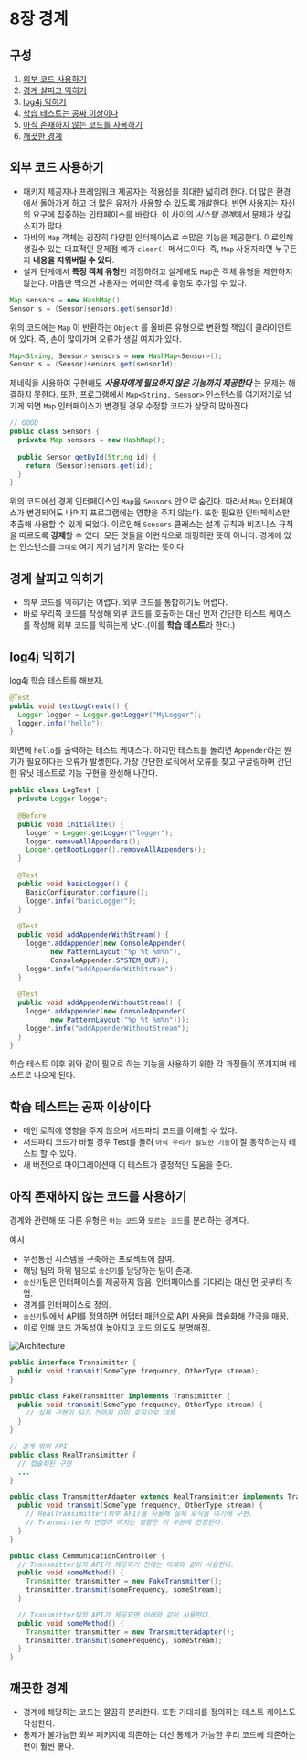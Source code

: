 # 8장 경계

## 구성
1. [외부 코드 사용하기](#외부-코드-사용하기)
2. [경계 살피고 익히기](#경계-살피고-익히기)
3. [log4j 익히기](#log4j-익히기)
4. [학습 테스트는 공짜 이상이다](#학습-테스트는-공짜-이상이다)
5. [아직 존재하지 않는 코드를 사용하기](#아직-존재하지-않는-코드를-사용하기)
6. [깨끗한 경계](#깨끗한-경계)


## 외부 코드 사용하기
- 패키지 제공자나 프레임워크 제공자는 적용성을 최대한 넓히려 한다. 더 많은 환경에서 돌아가게 하고 더 많은 유저가 사용할 수 있도록 개발한다. 반면 사용자는 자신의 요구에 집중하는 인터페이스를 바란다. 이 사이의 *시스템 경계*에서 문제가 생길 소지가 많다.
- 자바의 `Map` 객체는 굉장히 다양한 인터페이스로 수많은 기능을 제공한다. 이로인해 생길수 있는 대표적인 문제점 예가 `clear()` 메서드이다. 즉, `Map` 사용자라면 누구든지 **내용을 지워버릴 수 있다**.
- 설계 단계에서 **특정 객체 유형**만 저장하려고 설계해도 `Map`은 객체 유형을 제한하지 않는다. 마음만 먹으면 사용자는 어떠한 객체 유형도 추가할 수 있다.

```java
Map sensors = new HashMap();
Sensor s = (Sensor)sensors.get(sensorId);
```

위의 코드에는 `Map` 이 반환하는 `Object` 를 올바른 유형으로 변환할 책임이 클라이언트에 있다. 즉, 손이 많이가며 오류가 생길 여지가 있다.

```java
Map<String, Sensor> sensors = new HashMap<Sensor>();
Sensor s = (Sensor)sensors.get(sensorId);
```
제네릭을 사용하여 구현해도 ***사용자에게 필요하지 않은 기능까지 제공한다*** 는 문제는 해결하지 못한다. 또한, 프로그램에서 `Map<String, Sensor>` 인스턴스를 여기저기로 넘기게 되면 `Map` 인터페이스가 변경될 경우 수정할 코드가 상당히 많아진다.


```java
// GOOD
public class Sensors {
  private Map sensors = new HashMap();
  
  public Sensor getById(String id) {
    return (Sensor)sensors.get(id);
  }
}
```

위의 코드에선 경계 인터페이스인 `Map`을 `Sensors` 안으로 숨긴다. 따라서 `Map` 인터페이스가 변경되어도 나머지 프로그램에는 영향을 주지 않는다. 또한 필요한 인터페이스만 추출해 사용할 수 있게 되었다. 이로인해 `Sensors` 클래스는 설계 규칙과 비즈니스 규칙을 따르도록 **강제**할 수 있다. 모든 것들을 이런식으로 래핑하란 뜻이 아니다. 경계에 있는 인스턴스를 `그대로` 여기 저기 넘기지 말라는 뜻이다.

## 경계 살피고 익히기
- 외부 코드를 익히기는 어렵다. 외부 코드를 통합하기도 어렵다.
- 바로 우리쪽 코드를 작성해 외부 코드를 호출하는 대신 먼저 간단한 테스트 케이스를 작성해 외부 코드를 익히는게 낫다.(이를 **학습 테스트**라 한다.)

## log4j 익히기
log4j 학습 테스트를 해보자.

```java
@Test
public void testLogCreate() {
  Logger logger = Logger.getLogger("MyLogger");
  logger.info("hello");
}
```

화면에 `hello`를 출력하는 테스트 케이스다. 하지만 테스트를 돌리면 `Appender`라는 뭔가가 필요하다는 오류가 발생한다. 가장 간단한 로직에서 오류를 찾고 구글링하며 간단한 유닛 테스트로 기능 구현을 완성해 나간다.

```java
public class LogTest {
  private Logger logger;
  
  @Before
  public void initialize() {
    logger = Logger.getLogger("logger");
    logger.removeAllAppenders();
    Logger.getRootLogger().removeAllAppenders();
  }
  
  @Test
  public void basicLogger() {
    BasicConfigurator.configure();
    logger.info("basicLogger");
  }
  
  @Test
  public void addAppenderWithStream() {
    logger.addAppender(new ConsoleAppender(
          new PatternLayout("%p %t %m%n"),
          ConsoleAppender.SYSTEM_OUT));
    logger.info("addAppenderWithStream");
  }
  
  @Test
  public void addAppenderWithoutStream() {
    logger.addAppender(new ConsoleAppender(
          new PatternLayout("%p %t %m%n")));
    logger.info("addAppenderWithoutStream");
  }
}
```
학습 테스트 이후 위와 같이 필요로 하는 기능을 사용하기 위한 각 과정들이 쪼개지며 테스트로 나오게 된다.

## 학습 테스트는 공짜 이상이다
- 메인 로직에 영향을 주지 않으며 서드파티 코드를 이해할 수 있다.
- 서드파티 코드가 바뀔 경우 Test를 돌려 `아직 우리가 필요한 기능`이 잘 동작하는지 테스트 할 수 있다.
- 새 버전으로 마이그레이션때 이 테스트가 결정적인 도움을 준다.

## 아직 존재하지 않는 코드를 사용하기
경계와 관련해 또 다른 유형은 `아는 코드`와 `모르는 코드`를 분리하는 경계다.

예시

- 무선통신 시스템을 구축하는 프로젝트에 참여.
- 해당 팀의 하위 팀으로 `송신기`를 담당하는 팀이 존재.
- `송신기`팀은 인터페이스를 제공하지 않음. 인터페이스를 기다리는 대신 먼 곳부터 작업.
- 경계를 인터페이스로 정의.
- `송신기`팀에서 API를 정의하면 [어댑터 패턴](https://yaboong.github.io/design-pattern/2018/10/15/adapter-pattern/)으로 API 사용을 캡슐화해 간극을 매꿈.
- 이로 인해 코드 가독성이 높아지고 코드 의도도 분명해짐.

![Architecture](https://nesoy.github.io/assets/posts/20180207/adapterPattern.png)

```java
public interface Transimitter {
  public void transmit(SomeType frequency, OtherType stream);
}

public class FakeTransmitter implements Transimitter {
  public void transmit(SomeType frequency, OtherType stream) {
    // 실제 구현이 되기 전까지 더미 로직으로 대체
  }
}

// 경계 밖의 API
public class RealTransimitter {
  // 캡슐화된 구현
  ...
}

public class TransmitterAdapter extends RealTransimitter implements Transimitter {
  public void transmit(SomeType frequency, OtherType stream) {
    // RealTransimitter(외부 API)를 사용해 실제 로직을 여기에 구현.
    // Transmitter의 변경이 미치는 영향은 이 부분에 한정된다.
  }
}

public class CommunicationController {
  // Transmitter팀의 API가 제공되기 전에는 아래와 같이 사용한다.
  public void someMethod() {
    Transmitter transmitter = new FakeTransmitter();
    transmitter.transmit(someFrequency, someStream);
  }

  // Transmitter팀의 API가 제공되면 아래와 같이 사용한다.
  public void someMethod() {
    Transmitter transmitter = new TransmitterAdapter();
    transmitter.transmit(someFrequency, someStream);
  }
}
```

## 깨끗한 경계
- 경계에 해당하는 코드는 깔끔히 분리한다. 또한 기대치를 정의하는 테스트 케이스도 작성한다.
- 통제가 불가능한 외부 패키지에 의존하는 대신 통제가 가능한 우리 코드에 의존하는 편이 훨씬 좋다.